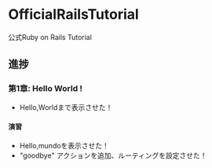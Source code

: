 # OfficialRailsTutorial
公式Ruby on Rails Tutorial

## 進捗

### 第1章: Hello World !

* Hello,Worldまで表示させた！

#### 演習

* Hello,mundoを表示させた！
* "goodbye" アクションを追加、ルーティングを設定させた！
